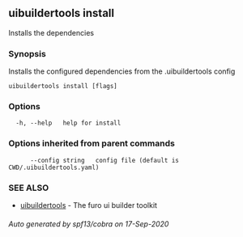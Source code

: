 ## uibuildertools install

Installs the dependencies

### Synopsis

Installs the configured dependencies from the .uibuildertools config



```
uibuildertools install [flags]
```

### Options

```
  -h, --help   help for install
```

### Options inherited from parent commands

```
      --config string   config file (default is CWD/.uibuildertools.yaml)
```

### SEE ALSO

* [uibuildertools](uibuildertools.md)	 - The furo ui builder toolkit

###### Auto generated by spf13/cobra on 17-Sep-2020
